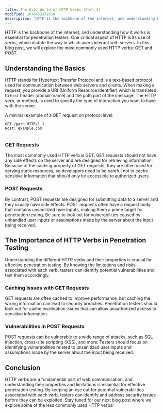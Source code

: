 ```yaml
---
title: The Wild World of HTTP Verbs (Part 1)
modified: 1678453172568
description: "HTTP is the backbone of the internet, and understanding how it works is essential for penetration testers. One critical aspect of HTTP is its use of verbs, which dictate the way in which users interact with servers. In this blog post, we will explore the most commonly used HTTP verbs: GET and POST."
---
```


HTTP is the backbone of the internet, and understanding how it works is
essential for penetration testers. One critical aspect of HTTP is its use of
verbs, which dictate the way in which users interact with servers. In this blog
post, we will explore the most commonly used HTTP verbs: GET and POST.

## Understanding the Basics

HTTP stands for Hypertext Transfer Protocol and is a text-based protocol used
for communication between web servers and clients. When making a request, you
provide a URI (Uniform Resource Identifier) which is translated to `Host` header
(domain name) and the path part of the message. The HTTP verb, or method, is
used to specify the type of interaction you want to have with the server.

A minimal example of a GET request on protocol level:
```
GET /path HTTP/1.1
Host: example.com


```
### GET Requests

The most commonly used HTTP verb is GET. GET requests should not have any side
effects on the server and are designed for retrieving information. Because of
the caching property of GET requests, they are often used for serving static
resources, so developers need to be careful not to cache sensitive information
that should only be accessible to authorized users.

### POST Requests

By contrast, POST requests are designed for submitting data to a server and they
usually have side effects. POST requests often have a request body that contains
unsanitized user inputs, making them a prime target for penetration testing. Be
sure to look out for vulnerabilities caused by unhandled user inputs or
assumptions made by the server about the input being received.

## The Importance of HTTP Verbs in Penetration Testing

Understanding the different HTTP verbs and their properties is crucial for
effective penetration testing. By knowing the limitations and risks associated
with each verb, testers can identify potential vulnerabilities and test them
accordingly.

### Caching Issues with GET Requests

GET requests are often cached to improve performance, but caching the wrong
information can lead to security breaches. Penetration testers should look out
for cache invalidation issues that can allow unauthorized access to sensitive
information.

### Vulnerabilities in POST Requests

POST requests can be vulnerable to a wide range of attacks, such as SQL
injection, cross-site scripting (XSS), and more. Testers should focus on
identifying vulnerabilities related to unsanitized user inputs and assumptions
made by the server about the input being received.

## Conclusion

HTTP verbs are a fundamental part of web communication, and understanding their
properties and limitations is essential for effective penetration testing. By
keeping an eye out for potential vulnerabilities associated with each verb,
testers can identify and address security issues before they can be exploited.
Stay tuned for our next blog post where we explore some of the less commonly
used HTTP verbs!